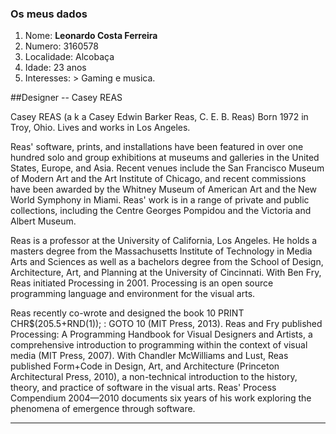 ### Os meus dados

1. Nome: **Leonardo Costa Ferreira**
2. Numero: 3160578
3. Localidade: Alcobaça
4. Idade: 23 anos
5. Interesses: > Gaming e musica.

##Designer -- Casey REAS

Casey REAS (a k a Casey Edwin Barker Reas, C. E. B. Reas)
Born 1972 in Troy, Ohio. Lives and works in Los Angeles.

Reas' software, prints, and installations have been featured in over one hundred solo and group exhibitions at museums and galleries in the United States, Europe, and Asia. Recent venues include the San Francisco Museum of Modern Art and the Art Institute of Chicago, and recent commissions have been awarded by the Whitney Museum of American Art and the New World Symphony in Miami. Reas' work is in a range of private and public collections, including the Centre Georges Pompidou and the Victoria and Albert Museum.

Reas is a professor at the University of California, Los Angeles. He holds a masters degree from the Massachusetts Institute of Technology in Media Arts and Sciences as well as a bachelors degree from the School of Design, Architecture, Art, and Planning at the University of Cincinnati. With Ben Fry, Reas initiated Processing in 2001. Processing is an open source programming language and environment for the visual arts.

Reas recently co-wrote and designed the book 10 PRINT CHR$(205.5+RND(1)); : GOTO 10 (MIT Press, 2013). Reas and Fry published Processing: A Programming Handbook for Visual Designers and Artists, a comprehensive introduction to programming within the context of visual media (MIT Press, 2007). With Chandler McWilliams and Lust, Reas published Form+Code in Design, Art, and Architecture (Princeton Architectural Press, 2010), a non-technical introduction to the history, theory, and practice of software in the visual arts. Reas' Process Compendium 2004—2010 documents six years of his work exploring the phenomena of emergence through software.

----------------------------------------------------- 
